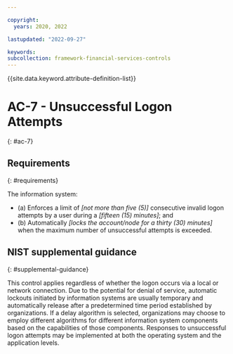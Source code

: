 ```yaml
---

copyright:
  years: 2020, 2022

lastupdated: "2022-09-27"

keywords: 
subcollection: framework-financial-services-controls
---
```


{{site.data.keyword.attribute-definition-list}}

         
# AC-7 - Unsuccessful Logon Attempts
{: #ac-7}

## Requirements
{: #requirements}

The information system:

- (a) Enforces a limit of _[not more than five (5)]_ consecutive invalid logon attempts by a user during a _[fifteen (15) minutes]_; and
- (b) Automatically _[locks the account/node for a thirty (30) minutes]_ when the maximum number of unsuccessful attempts is exceeded.

## NIST supplemental guidance
{: #supplemental-guidance}

This control applies regardless of whether the logon occurs via a local or network connection. Due to the potential for denial of service, automatic lockouts initiated by information systems are usually temporary and automatically release after a predetermined time period established by organizations. If a delay algorithm is selected, organizations may choose to employ different algorithms for different information system components based on the capabilities of those components. Responses to unsuccessful logon attempts may be implemented at both the operating system and the application levels.



